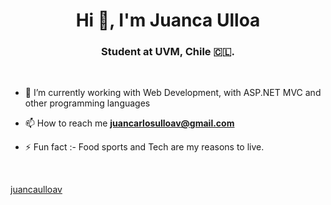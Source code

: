 <h1 align="center">Hi 👋, I'm Juanca Ulloa</h1>
<h3 align="center">Student at UVM, Chile 🇨🇱.</h3>

<br>



- 🌱 I’m currently working with Web Development, with ASP.NET MVC and other programming languages

- 📫 How to reach me **juancarlosulloav@gmail.com**

- ⚡ Fun fact :- Food sports and Tech are my reasons to live.

<br>


[juancaulloav](https://github.com/juancaulloav)
